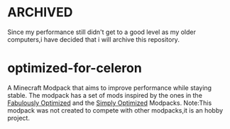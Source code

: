 # ARCHIVED
Since my performance still didn't get to a good level as my older computers,i have decided that i will archive this repository.

# optimized-for-celeron
A Minecraft Modpack that aims to improve performance while staying stable.
The modpack has a set of mods inspired by the ones in the [Fabulously Optimized](https://github.com/Fabulously-Optimized/fabulously-optimized) and the [Simply Optimized](https://modrinth.com/modpack/sop) Modpacks.
Note:This modpack was not created to compete with other modpacks,it is an hobby project.
